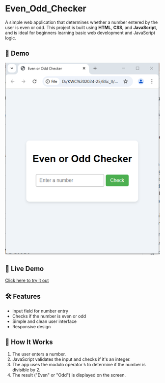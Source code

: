 # Even_Odd_Checker
A simple web application that determines whether a number entered by the user is even or odd. This project is built using **HTML**, **CSS**, and **JavaScript**, and is ideal for beginners learning basic web development and JavaScript logic.

## 📸 Demo
![Screenshot of Even-Odd Checker](https://github.com/shindesaloni/Even_Odd_Checker/blob/main/Even_odd.PNG) 

## 🚀 Live Demo
[Click here to try it out](https://github.com/shindesaloni/Even_Odd_Checker/blob/main/Even%20or%20Odd%20Checker%20-%20Google%20Chrome%202025-04-28%2014-52-52.mp4) 

## 🛠 Features
- Input field for number entry
- Checks if the number is even or odd
- Simple and clean user interface
- Responsive design

## 🧠 How It Works
1. The user enters a number.
2. JavaScript validates the input and checks if it's an integer.
3. The app uses the modulo operator `%` to determine if the number is divisible by 2.
4. The result ("Even" or "Odd") is displayed on the screen.
